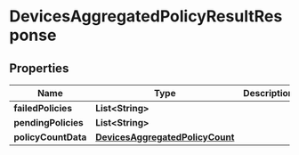 

# DevicesAggregatedPolicyResultResponse


## Properties

| Name | Type | Description | Notes |
|------------ | ------------- | ------------- | -------------|
|**failedPolicies** | **List&lt;String&gt;** |  |  [optional] |
|**pendingPolicies** | **List&lt;String&gt;** |  |  [optional] |
|**policyCountData** | [**DevicesAggregatedPolicyCount**](DevicesAggregatedPolicyCount.md) |  |  [optional] |



